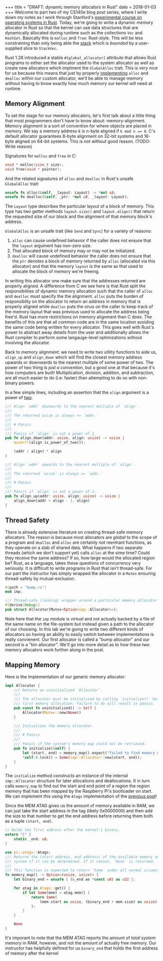 +++
title = "DRAFT: dynamic memory allocators in Rust"
date = 2018-01-03
+++
Welcome to part two of my CS140e blog post series, where I write down my notes as I work
through Stanford's [experimental course on operating systems in Rust][1]. Today, we're going
to write a dynamic memory allocator in Rust so that the kernel can use data structures
that are dynamically allocated during runtime  such as the collections `Vec` and `HashSet`. 
Basically this is `malloc` and `free`: Rust-style. This will be less constraining than only
being able the [stack][2] which is _bounded_ by a user-supplied slice to `StackVec`.

Rust 1.28 introduced a stable `#[global_allocator]` attribute that allows Rust programs to either
set the allocator used to the system allocator as well as create new allocators which implment
the `GlobalAlloc` trait. This is very nice for us because this means that just by properly
[implementing][3] `alloc` and `dealloc` within our custom allocator, we'll be able to manage
memory without having to know exactly how much memory our kernel will need at runtime.

## Memory Alignment

To set the stage for our memory allocators, let's first talk about a little thing that
most programmers don't have to know about: memory-alignment. Memory alignment is a sort
of convention for where objects are placed in memory. We say a memory address *k* is *n*-byte
aligned if `k mod n == 0`. C's default allocator guarantees 8-byte alignment on 32-bit systems
and 16-byte aligned on 64-bit systems. This is not without good reason. (TODO: Write reason)

Signatures for `malloc` and `free` in C:

```c
void * malloc(size_t size);
void free(void * pointer);
```

And the related signatures of `alloc` and `dealloc` in Rust's unsafe `GlobalAlloc` trait:

```rust
unsafe fn alloc(&self, _layout: Layout) -> *mut u8;
unsafe fn dealloc(&self, _ptr: *mut u8, _layout: Layout);
```

The `Layout` type describes the particular layout of a block of memory. This type has two
getter methods `layout.size()` and `layout.align()` that return the requested size of our
block and the alignment of that memory block's address.

`GlobalAlloc` is an unsafe trait (like `Send` and `Sync`) for a variety of reasons:

1. `alloc` can cause undefined behavior if the caller does not ensure that the `layout`
   argument has non-zero size.
2. That allocated block of memory may or may not be initialized.
3. `dealloc` will cause undefined behavior the caller does not ensure that
    the `ptr` denotes a block of memory returned by `alloc` (allocated via this
    allocator) and that the memory `layout` is the same as that used to allocate
    the block of memory we're freeing.

In writing this allocator one make sure that the addresses returned are properly aligned.
A difference from C we see here is that Rust split the responsiblities of dynamic memory 
allocation such that the caller of `alloc` and `dealloc` must specify the the alignment.
`alloc` puts the burden of responsiblity on the allocator to return an address in memory
that is properly aligned while `dealloc` puts the onus on the caller to keep track of the
memory layout that was previous used to allocate the address being free'd. Rust has more
restrictions on memory alignment than C does. The benefits of this are that all common
code are in the same location avoiding the same code being written for every allocator.
This goes well with Rust's power to abstract away details from the user and additionally
allows the Rust compiler to perform some langauge-level optimizations without involving
the allocator.

Back to memory alignment: we need to write two utility functions to aide us, `align_up`
and `align_down` which will find the closest memory address upwards or downwards to
the nearest multiple of some power of two. The power of two thing is _just a convention_,
but a good one at that because it's how computers are built! Multiplication, division,
addition, and subtraction, are all much easier to do (i.e: faster) than attempting to do
so with non-binary powers.

In a few simple lines, including an assertion that the `align` argument is a power of [two][4].

```rust
/// Align `addr` downwards to the nearest multiple of `align`.
///
/// The returned usize is always <= `addr.`
///
/// # Panics
///
/// Panics if `align` is not a power of 2.
pub fn align_down(addr: usize, align: usize) -> usize {
    assert!(align.is_power_of_two());

    (addr / align) * align
}

/// Align `addr` upwards to the nearest multiple of `align`.
///
/// The returned `usize` is always >= `addr.`
///
/// # Panics
///
/// Panics if `align` is not a power of 2.
pub fn align_up(addr: usize, align: usize) -> usize {
    align_down(addr + align - 1, align)
}
```

## Thread Safety

There is already extensive literature on creating thread-safe memory allocators. The reason
is because most allocators are _global_ to the scope of a program and `dealloc` and `alloc`
are certainly *not* reentrant functions, as they operate on a slab of shared data. What happens
if two separate threads (which we don't support yet) calls `alloc` at the sime time? Could
they receive the same address? If so, how large would the allocated region be? Rust, as a
language, takes these questions of concurrency very seriously. It is difficult to write
programs in Rust that isn't thread-safe. For our part the instructor has simply wrapped the 
allocator in a `Mutex` ensuring thread-safety by mutual-exclusion.

```rust
#[path = "bump.rs"]
mod imp;

/// Thread-safe (locking) wrapper around a particular memory allocator.
#[derive(Debug)]
pub struct Allocator(Mutex<Option<imp::Allocator>>);
```

Note here that the `imp` module is _virtual_ and not actually backed by a file of the same
name on the file-system but instead given a path to the allocator of our choosing. In this
lab we're going to write two different kinds of allocators so having an ability to easily
switch between implementations is really convienent. Our first allocator is called a "bump
allocator" and our second is a "bin allocator". We'll go into more detail as to how these
two memory allocators work further along in the post.


## Mapping Memory

Here is the implementation of our generic memory allocator:

```rust
impl Allocator {
    /// Returns an uninitialized `Allocator`.
    ///
    /// The allocator must be initialized by calling `initialize()` before the
    /// first memory allocation. Failure to do will result in panics.
    pub const fn uninitialized() -> Self {
        Allocator(Mutex::new(None))
    }

    /// Initializes the memory allocator.
    ///
    /// # Panics
    ///
    /// Panics if the system's memory map could not be retrieved.
    pub fn initialize(&self) {
        let (start, end) = memory_map().expect("failed to find memory map");
        *self.0.lock() = Some(imp::Allocator::new(start, end));
    }
}
```

The `initialize` method constructs an instance of the internal `imp::Allocator` structure
for later allocations and deallocations. It in turn calls `memory_map` to find out the start and 
end point of a region the region memory that has been mapped by the Raspberry Pi's bootloader
on start. We can implement this using the `Atags` implementation of the [previous post][5]!

Since the MEM ATAG gives us the amount of memory available in RAM, we can just take the
start address in the tag (likely 0x0000000) and then add the size to that number to get
the end address before returning them both as a tuple `(start, end)`.

```rust
// Holds the first address after the kernel's binary.
extern "C" {
    static _end: u8;
}

use pi::atags::Atags;
/// Returns the (start address, end address) of the available memory on this
/// system if it can be determined. If it cannot, `None` is returned.
///
/// This function is expected to return `Some` under all normal cirumstances.
fn memory_map() -> Option<(usize, usize)> {
    let binary_end = unsafe { (&_end as *const u8) as u32 };

    for atag in Atags::get() {
        if let Some(mem) = atag.mem() {
            return Some(
                (mem.start as usize, (binary_end + mem.size) as usize)
            );
        }
    }

    None
}
```

It's imporant to note that the MEM ATAG reports the amount of *total system memory* in RAM,
however, and not the amount of actually free memory. Our instructor has helpfully defined
for us `binary_end` that holds the first address of memory after the kernel

[1]: https://web.stanford.edu/class/cs140e
[2]: https://github.com/donkey-hotei/cs140e/blob/1102a214a1f4d2254a761ac8551db45db9c7f216/1-shell/stack-vec/src/lib.rs
[3]: https://doc.rust-lang.org/std/alloc/trait.GlobalAlloc.html
[4]: https://doc.rust-lang.org/std/primitive.usize.html#method.is_power_of_two
[5]: https://mysterious.computer/safely-exposing-unsafe-api